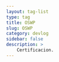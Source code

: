 ```yaml
---
layout: tag-list
type: tag
title: OSWP
slug: OSWP
category: devlog
sidebar: false
description: >
    Certificacion.
---
```

